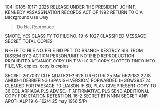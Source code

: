104-10185-10171 2025 RELEASE UNDER THE PRESIDENT JOHN F. KENNEDY ASSASSINATION RECORDS ACT OF 1992
RETURN TO CIA
Background Use Only
> Do Not Reproduce

SMOTE, YES 
CLASSIFY TO FILE NO. 19-6-1027 CLASSIFIED MESSAGE SECRET TOTAL COPIES

N-HEF TO FILE NO.
FELE RID PET. TO BRANCH
DESTROY SIS.
FROM
DISSEM BY 2
ACTION
PERSON/UNIT NOTIFIED REPRODUCTION PROHIBITED
ADVANCE COPY UNIT
WH 8 RID COPY SLOTTED TINFO
INFO
FILE, VR, copies, copy is copies

SECRET 2617032 CITE QUATE21-2 628
DIRECTOR 25 Mar 6625182
22
IS AMUG-1 DEBRIEFING (SPANISH VERSION) FORWARDED (HGGW3947
24
CLEARED FOR PASSAGE TO LIAISON IF SO, PLAN GIVE PRESENT COPY TO
36
COL ARRIAGA PLS ADVISE. IF AFFIRMATIVE, PLS SEND ADDITIONAL
COPY FOR STATION RETENTION.
16-2
SECRET
BT
NNNN
SECRET
ANPI
APOTHALP
19-6-102/4
25 may 1966
5/P/
